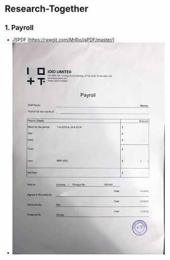 # Research-Together

## 1. Payroll
* JSPDF [https://rawgit.com/MrRio/jsPDF/master/]
* ![alt text](https://github.com/ioio-creative/Research-Together/blob/master/reference/Payroll%20Example.jpg)
